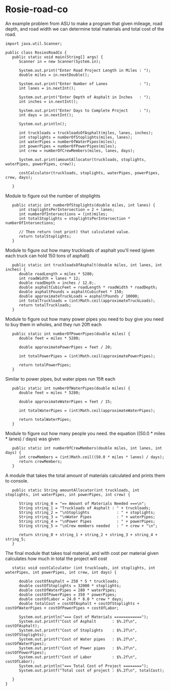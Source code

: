 # Rosie-road-co
An example problem from ASU to make a program that given mileage, road depth, and road width we can determine total materials and total cost of the road.
```
import java.util.Scanner;

public class RosiesRoadCo {
   public static void main(String[] args) {
      Scanner in = new Scanner(System.in);
      
      System.out.print("Enter Road Project Length in Miles : ");
      double miles = in.nextDouble();
      
      System.out.print("Enter Number of Lanes              : ");
      int lanes = in.nextInt();
      
      System.out.print("Enter Depth of Asphalt in Inches   : ");
      int inches = in.nextInt();
      
      System.out.print("Enter Days to Complete Project     : ");
      int days = in.nextInt();
      
      System.out.println();
      
      int truckloads = truckloadsOfAsphalt(miles, lanes, inches);
      int stoplights = numberOfStoplights(miles, lanes);
      int waterPipes = numberOfWaterPipes(miles);
      int powerPipes = numberOfPowerPipes(miles);
      int crew = numberOfCrewMembers(miles, lanes, days);
      
      System.out.print(amountAllocator(truckloads, stoplights, waterPipes, powerPipes, crew));
      
      costCalculator(truckloads, stoplights, waterPipes, powerPipes, crew, days);
      
   }
```
Module to figure out the number of stoplights
```
   public static int numberOfStoplights(double miles, int lanes) {
      int stoplightsPerIntersection = 2 + lanes;
      int numberOfIntersections = (int)miles;
      int totalStoplights = stoplightsPerIntersection * numberOfIntersections;
      
      // Then return (not print) that calculated value.
      return totalStoplights;
   }
```
Module to figure out how many truckloads of asphalt you'll need (given each truck can hold 150 tons of asphalt)
```
   public static int truckloadsOfAsphalt(double miles, int lanes, int inches) {
      double roadLength = miles * 5280;
      int roadWidth = lanes * 12;
      double roadDepth = inches / 12.0;.
      double asphaltCubicFeet = roadLength * roadWidth * roadDepth;
      double asphaltPounds = asphaltCubicFeet * 150;
      double approximateTruckLoads = asphaltPounds / 10000;
      int totalTruckloads = (int)Math.ceil(approximateTruckLoads);
      return totalTruckloads;
   }
```
Module to figure out how many power pipes you need to buy give you need to buy them in wholes, and they run 20ft each
```
   public static int numberOfPowerPipes(double miles) {
      double feet = miles * 5280;

      double approximatePowerPipes = feet / 20;

      int totalPowerPipes = (int)Math.ceil(approximatePowerPipes);
      
      return totalPowerPipes;
   }
```
Similar to power pipes, but water pipes run 15ft each
```
   public static int numberOfWaterPipes(double miles) {
      double feet = miles * 5280;

      double approximateWaterPipes = feet / 15;

      int totalWaterPipes = (int)Math.ceil(approximateWaterPipes);
      
      return totalWaterPipes;
   }
```   
Module to figure out how many people you need. the equation ((50.0 * miles * lanes) / days) was given
```
   public static int numberOfCrewMembers(double miles, int lanes, int days) {
      int crewMembers = (int)Math.ceil((50.0 * miles * lanes) / days);
      return crewMembers;
   } 
```
A module that takes the total amount of materials calculated and prints them to console.
```
   public static String amountAllocator(int truckloads, int stoplights, int waterPipes, int powerPipes, int crew) {
      
      String string_0 = "== Amount of Materials Needed ===\n";
      String string_1 = "Truckloads of Asphalt : " + truckloads;
      String string_2 = "\nStoplights            : " + stoplights;
      String string_3 = "\nWater Pipes           : " + waterPipes;
      String string_4 = "\nPower Pipes           : " + powerPipes;
      String string_5 = "\nCrew members needed   : " + crew + "\n";
      
      return string_0 + string_1 + string_2 + string_3 + string_4 + string_5;
   }
```
The final module that takes toal material, and with cost per material given calculates how much in total the project will cost
```
   static void costCalculator (int truckloads, int stoplights, int waterPipes, int powerPipes, int crew, int days) {
      
      double costOfAsphalt = 250 * 5 * truckloads;
      double costOfStoplights = 32000 * stoplights;
      double costOfWaterPipes = 280 * waterPipes;
      double costOfPowerPipes = 350 * powerPipes;
      double costOfLabor = 24.0 * 8.0 * crew * days;
      double totalCost = costOfAsphalt + costOfStoplights + costOfWaterPipes + costOfPowerPipes + costOfLabor;
      
      System.out.println("=== Cost of Materials ============");
      System.out.printf("Cost of Asphalt       : $%.2f\n", costOfAsphalt);
      System.out.printf("Cost of Stoplights    : $%.2f\n", costOfStoplights);
      System.out.printf("Cost of Water pipes   : $%.2f\n", costOfWaterPipes);
      System.out.printf("Cost of Power pipes   : $%.2f\n", costOfPowerPipes);
      System.out.printf("Cost of Labor         : $%.2f\n", costOfLabor);
      System.out.println("=== Total Cost of Project ========");
      System.out.printf("Total cost of project : $%.2f\n", totalCost);
      
   }   
}
```
